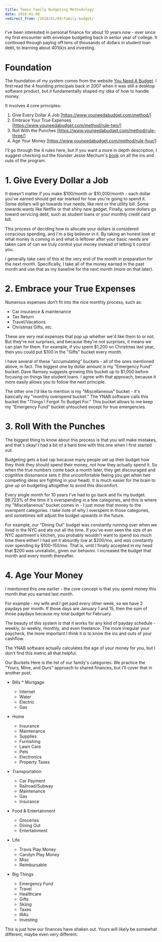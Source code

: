 ```yaml
---
title: Tomsu Family Budgeting Methodology
date: 2018-01-08
redirect_from: /2018/01/09/family-budget/
---
```


I've been interested in personal finance for about 10 years now - ever since my
first encounter with envelope budgeting back in senior year of college. It
continued through paying off tens of thousands of dollars in student loan debt,
to learning about 401(k)s and investing.

# Foundation
The foundation of my system comes from the website [You Need A Budget](https://ynab.com/referral/?ref=qIw1YzVljvsfBv_M&utm_source=customer_referral).
I first read the 4 founding principals back in 2007 when it was still a desktop
software product, but it fundamentally shaped my idea of how to handle money.

It involves 4 core principles:

1. Give Every Dollar A Job [https://www.youneedabudget.com/method/]
2. Embrace Your True Expenses [https://www.youneedabudget.com/method/rule-two/]
3. Roll With the Punches [https://www.youneedabudget.com/method/rule-three/]
4. Age Your Money [https://www.youneedabudget.com/method/rule-four/]

I'll go through the 4 rules here, but if you want a more in depth description, I
suggest checking out the founder Jesse Mechum's [book](https://www.amazon.com/You-Need-Budget-Paycheck-Paycheck-ebook/dp/B071Y2XSFN/ref=as_li_ss_tl?_encoding=UTF8&qid=1515465097&sr=8-1&linkCode=ll1&tag=travistomsu-20&linkId=06dda7afdeba8339120b7c62b100aab2)
on all the ins and outs of the program.

# 1. Give Every Dollar a Job
It doesn't matter if you make $100/month or $10,000/month - each dollar you've
earned should get ear marked for how you're going to spend it. Some dollars will
go towards true needs, like rent or the utility bill. Some towards wants like
Netflix or that shiny new gadget. Finally, some dollars go toward servicing
debt, such as student loans or your monthly credit card bill.

This process of deciding how to allocate your dollars is considered conscious
spending, and I'm a big believer in it. By taking an honest look at what money
is coming in and what is leftover after your basic needs are taken care of can
we truly control your money  instead of letting it control you.

I generally take care of this at the very end of the month in preparation for
the next month. Specifically, I take all of the money earned in the past month
and use that as my baseline for the next month (more on that later).

# 2. Embrace your True Expenses
Numerous expenses don't fit into the nice monthly process, such as:

* Car insurance & maintenance
* Tax Return
* Travel/Vacations
* Christmas Gifts, etc.

These are very real expenses that pop up whether we'd like them to or not. But
they're not surprises, and because they're not surprises, it means we can plan
for them. For example, if you spent $1,200 on Christmas last year, then you
could put $100 in the "Gifts" bucket every month.

I have several of these "accumulating" buckets - all of the ones mentioned
above, in fact. The biggest one by dollar amount is my "Emergency Fund" bucket.
Dave Ramsey suggests growing this bucket up to $1,000 before focusing on things
like student loans. I agree with that approach, because it more easily allows
you to follow the next principle.

The other one I'd like to mention is my "Miscellaneous" bucket - it's basically
my "monthly overspend bucket." The YNAB software calls this bucket the "Things I
Forgot To Budget For." This bucket allows to me keep my "Emergency Fund" bucket
untouched except for true emergencies.

# 3. Roll With the Punches
The biggest thing to know about this process is that you will make mistakes, and
that's okay! I had a bit of a hard time with this one when I first started out.

Budgeting gets a bad rap because many people set up their budget how they think
they should  spend their money, not how they actually  spend it. So when the
true numbers come back a month later, they get discouraged and cognitive
dissonance sets it (the uncomfortable feeing you get when two competing ideas
are fighting in your head). It is much easier for the brain to give up on
budgeting altogether to avoid this discomfort.

Every single month for 10 years I've had to go back and fix my budget. 98.723%
of the time it's overspending in a few categories, and this is where my
"Miscellaneous" bucket comes in - I just move that money to the overspent
categories. I take note of why  I overspent in those categories, and sometimes
will adjust the budget upwards in the future.

For example, our "Dining Out" budget was constantly running over when we lived
in the NYC and ate out all the time. If you've ever seen the size of an NYC
apartment's kitchen, you probably wouldn't want to spend too much time there
either! I had set it absurdly low at $200/mo, and was constantly over spending
by $100-150/mo. That is, until I finally accepted in my head that $200 was
unrealistic, given our behavior. I increased the budget that month and every
month thereafter.

# 4. Age Your Money
I mentioned this one earlier - the core concept is that you spend money this
month that you earned last  month.

For example - my wife and I get paid every other week, so we have 2 paydays per
month. If those days are January 1 and 15, then the sum of those paydays because
my total budget for February.

The beauty of this system is that it works for any kind of payday schedule -
weekly, bi-weekly, monthly, and even freelance. The more irregular your
paycheck, the more important I think it is to know the ins and outs of your
cashflow.

The YNAB software actually calculates the age of your money for you, but I don't
find this metric all that helpful.

Our Buckets
Here is the list of our family's categories. We practice the "Yours, Mine, and
Ours" approach to shared finances, but I'll cover that in another post.

* Bills * Mortgage
  * Internet
  * Water
  * Electric
  * Gas

* Home
  * Insurance
  * Maintenance
  * Supplies
  * Furnishing
  * Lawn Care
  * Pets
  * Electronics
  * Property Taxes

* Transportation
  * Car Payment
  * Railroad/Subway
  * Maintenance
  * Gas
  * Insurance

* Food & Entertainment
  * Groceries
  * Dining Out
  * Entertainment

* Life
  * Travis Play Money
  * Carolyn Play Money
  * Misc
  * Reimbursable

* Big Things
  * Emergency Fund
  * Travel
  * Healthcare
  * Gifts
  * Skiing
  * Taxes
  * IRAs
  * Investing



This is just how our finances have shaken out. Yours will likely be somewhat
different, maybe even very different.
